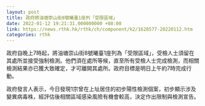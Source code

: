 ```yaml
---
layout: post
title: 政府將油塘崇山街8號曦臺1座列「受限區域」
date: 2022-01-12 19:21:31.000000000 +08:00
link: https://news.rthk.hk/rthk/ch/component/k2/1628577-20220112.htm
categories: rthk
---
```


政府自晚上7時起，將油塘崇山街8號曦臺1座列為「受限區域」，受檢人士須留在其處所並接受強制檢測。他們須在處所等候，直至所有受檢人士完成檢測，而相關檢測結果亦已獲大致確定，才可離開其處所。政府目標是明日上午約7時完成行動。

政府發言人表示，今日發現1宗曾在上址居住的初步陽性檢測個案，初步顯示涉及變異病毒株，經評估後相關區域感染風險有機會較高，決定作出限制與檢測宣告。
